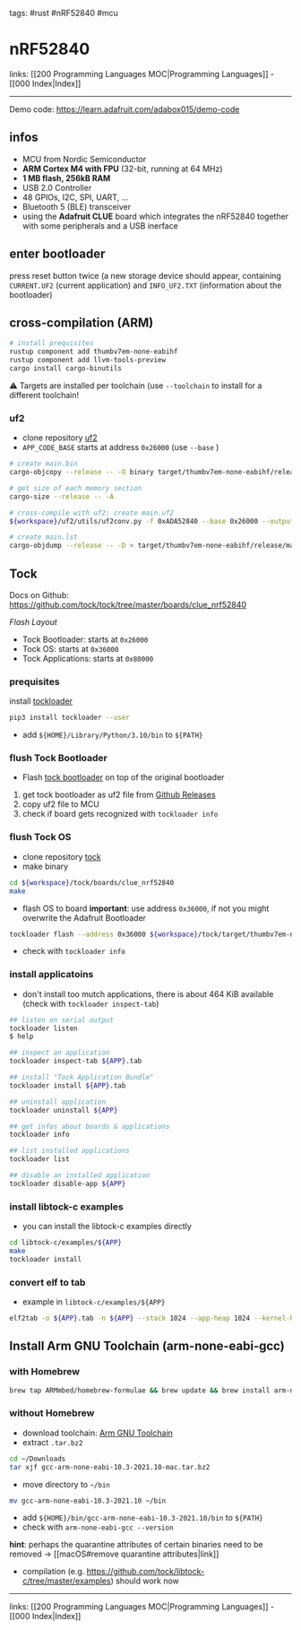 tags: #rust #nRF52840 #mcu

# nRF52840

links: [[200 Programming Languages MOC|Programming Languages]] - [[000 Index|Index]]

---

Demo code: https://learn.adafruit.com/adabox015/demo-code

## infos

-   MCU from Nordic Semiconductor
   -   **ARM Cortex M4 with FPU** (32-bit, running at 64 MHz)
   -   **1 MB flash, 256kB RAM**
   -   USB 2.0 Controller
   -   48 GPIOs, I2C, SPI, UART, ...
   -   Bluetooth 5 (BLE) transceiver
-   using the **Adafruit CLUE** board which integrates the nRF52840 together with some peripherals and a USB inerface

## enter bootloader
press reset button twice (a new storage device should appear, containing `CURRENT.UF2` (current application) and `INFO_UF2.TXT` (information about the bootloader)

## cross-compilation (ARM)

```bash
# install prequisites
rustup component add thumbv7em-none-eabihf
rustup component add llvm-tools-preview
cargo install cargo-binutils
```

⚠️ Targets are installed per toolchain (use `--toolchain` to install for a different toolchain!

### uf2
- clone repository [uf2](https://github.com/microsoft/uf2)
- `APP_CODE_BASE` starts at address `0x26000` (use `--base` )

```bash
# create main.bin
cargo-objcopy --release -- -O binary target/thumbv7em-none-eabihf/release/main.bin

# get size of each memory section
cargo-size --release -- -A

# cross-compile with uf2: create main.uf2
${workspace}/uf2/utils/uf2conv.py -f 0xADA52840 --base 0x26000 --output target/thumbv7em-none-eabihf/release/main.uf2 target/thumbv7em-none-eabihf/release/main.bin

# create main.lst
cargo-objdump --release -- -D > target/thumbv7em-none-eabihf/release/main.lst
```

## Tock
Docs on Github: https://github.com/tock/tock/tree/master/boards/clue_nrf52840

*Flash Layout*
-   Tock Bootloader: starts at `0x26000`
-   Tock OS: starts at `0x36000`
-   Tock Applications: starts at `0x80000`

### prequisites
install [tockloader](https://github.com/tock/tockloader)
```bash
pip3 install tockloader --user
```

- add `${HOME}/Library/Python/3.10/bin` to `${PATH}`

### flush Tock Bootloader
- Flash [tock bootloader](https://github.com/tock/tock-bootloader) on top of the original bootloader

1. get tock bootloader as uf2 file from [Github Releases](https://github.com/tock/tock-bootloader/releases)
2. copy uf2 file to MCU
3. check if board gets recognized with `tockloader info` 

### flush Tock OS
- clone repository [tock](https://github.com/tock/tock)
- make binary
```bash
cd ${workspace}/tock/boards/clue_nrf52840
make
```
- flash OS to board
**important**: use address `0x36000`, if not you might overwrite the Adafruit Bootloader
```bash
tockloader flash --address 0x36000 ${workspace}/tock/target/thumbv7em-none-eabi/release/clue_nrf52840.bin
```
- check with `tockloader info`

### install applicatoins
- don't install too mutch applications, there is about 464 KiB available (check with `tockloader inspect-tab`)

```bash
## listen on serial output
tockloader listen
$ help

## inspect an application
tockloader inspect-tab ${APP}.tab

## install "Tock Application Bundle"
tockloader install ${APP}.tab

## uninstall application
tockloader uninstall ${APP}

## get infos about boards & applications
tockloader info

## list installed applications
tockloader list

## disable an installed application
tockloader disable-app ${APP}
```

### install libtock-c examples
- you can install the libtock-c examples directly
```bash
cd libtock-c/examples/${APP}
make
tockloader install
```

### convert elf to tab
- example in `libtock-c/examples/${APP}`
```bash
elf2tab -o ${APP}.tab -n ${APP} --stack 1024 --app-heap 1024 --kernel-heap 1024 build/cortex-m4/cortex-m4.elf
```

## Install Arm GNU Toolchain (arm-none-eabi-gcc)
### with Homebrew
```bash
brew tap ARMmbed/homebrew-formulae && brew update && brew install arm-none-eabi-gcc
```

### without Homebrew
- download toolchain: [Arm GNU Toolchain](https://developer.arm.com/downloads/-/gnu-rm) 
- extract `.tar.bz2`
```bash
cd ~/Downloads
tar xjf gcc-arm-none-eabi-10.3-2021.10-mac.tar.bz2
```
- move directory to `~/bin` 
```bash
mv gcc-arm-none-eabi-10.3-2021.10 ~/bin
```
- add `${HOME}/bin/gcc-arm-none-eabi-10.3-2021.10/bin` to `${PATH}`
- check with `arm-none-eabi-gcc --version`

**hint**: perhaps the quarantine attributes of certain binaries need to be removed -> [[macOS#remove quarantine attributes|link]]

- compilation (e.g. https://github.com/tock/libtock-c/tree/master/examples) should work now

---
links: [[200 Programming Languages MOC|Programming Languages]] - [[000 Index|Index]]